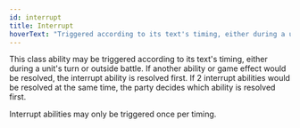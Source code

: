 ```yaml
---
id: interrupt
title: Interrupt
hoverText: "Triggered according to its text's timing, either during a unit's turn or outside battle. If another ability or game effect would be resolved, the interrupt ability is resolved first. If 2 interrupt abilities would be resolved at the same time, the party decides which ability is resolved first."
---
```


This class ability may be triggered according to its text's timing, either during a unit's turn or outside battle. If another ability or game effect would be resolved, the interrupt ability is resolved first. If 2 interrupt abilities would be resolved at the same time, the party decides which ability is resolved first.

Interrupt abilities may only be triggered once per timing.
